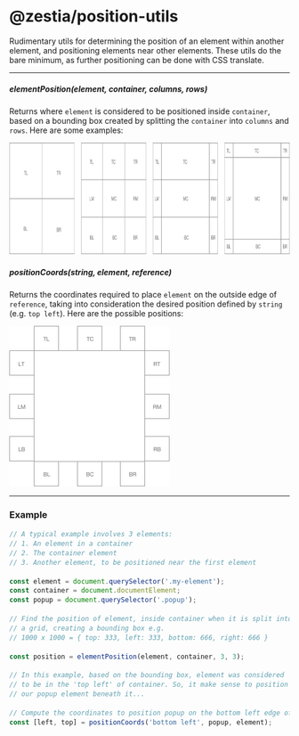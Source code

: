 # @zestia/position-utils

Rudimentary utils for determining the position of an element within another element, and positioning
elements near other elements. These utils do the bare minimum, as further positioning can be done with CSS translate.

<hr>

##### elementPosition(element, container, columns, rows)

Returns where `element` is considered to be positioned inside `container`, based on a bounding box created by splitting the `container` into `columns` and `rows`. Here are some examples:

<img src="assets/element-position.png" width="860" height="201">

##### positionCoords(string, element, reference)

Returns the coordinates required to place `element` on the outside edge of `reference`, taking into consideration the desired position defined by `string` (e.g. `top left`). Here are the possible positions:

<img src="assets/position-coords.png" width="288" height="288">

<hr>

### Example

```javascript
// A typical example involves 3 elements:
// 1. An element in a container
// 2. The container element
// 3. Another element, to be positioned near the first element

const element = document.querySelector('.my-element');
const container = document.documentElement;
const popup = document.querySelector('.popup');

// Find the position of element, inside container when it is split into
// a grid, creating a bounding box e.g.
// 1000 x 1000 = { top: 333, left: 333, bottom: 666, right: 666 }

const position = elementPosition(element, container, 3, 3);

// In this example, based on the bounding box, element was considered
// to be in the 'top left' of container. So, it make sense to position
// our popup element beneath it...

// Compute the coordinates to position popup on the bottom left edge of element
const [left, top] = positionCoords('bottom left', popup, element);
```

